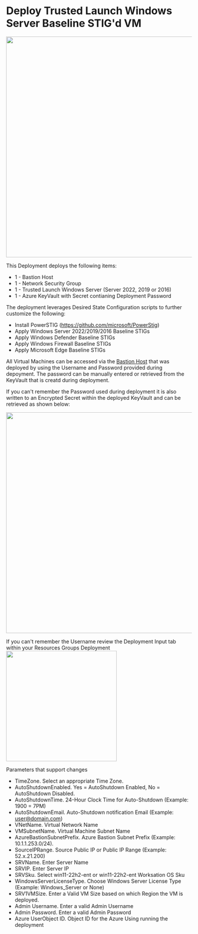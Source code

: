 # Deploy Trusted Launch Windows Server Baseline STIG'd VM
<img src="./x_Images/TrustedLaunchServerSTIGBaseline.svg" height="600" width="800"/>

This Deployment deploys the following items:

- 1 - Bastion Host
- 1 - Network Security Group
- 1 - Trusted Launch Windows Server (Server 2022, 2019 or 2016)
- 1 - Azure KeyVault with Secret contianing Deployment Password

The deployment leverages Desired State Configuration scripts to further customize the following:

- Install PowerSTIG (https://github.com/microsoft/PowerStig)
- Apply Windows Server 2022/2019/2016 Baseline STIGs
- Apply Windows Defender Baseline STIGs
- Apply Windows Firewall Baseline STIGs
- Apply Microsoft Edge Baseline STIGs

All Virtual Machines can be accessed via the [Bastion Host](https://docs.microsoft.com/en-us/azure/bastion/bastion-overview) that was deployed by using the Username and Password provided during depoyment.  The password can be manually entered or retrieved from the KeyVault that is creatd during deployment.

If you can't remember the Password used during deployment it is also written to an Encrypted Secret within the deployed KeyVault and can be retrieved as shown below:

<img src="./x_Images/DeploymentPassword.png" width="600"/>

If you can't remember the Username review the Deployment Input tab within your Resources Groups Deployment
<img src="./x_Images/DeploymentUsername.png" width="300"/>

Parameters that support changes
- TimeZone.  Select an appropriate Time Zone.
- AutoShutdownEnabled.  Yes = AutoShutdown Enabled, No = AutoShutdown Disabled.
- AutoShutdownTime.  24-Hour Clock Time for Auto-Shutdown (Example: 1900 = 7PM)
- AutoShutdownEmail.  Auto-Shutdown notification Email (Example:  user@domain.com)
- VNetName.  Virtual Network Name
- VMSubnetName.  Virtual Machine Subnet Name
- AzureBastionSubnetPrefix.  Azure Bastion Subnet Prefix (Example:  10.1.1.253.0/24).
- SourceIPRange.  Source Public IP or Public IP Range (Example:  52.x.21.200)
- SRVName.  Enter Server Name
- SRVIP.  Enter Server IP
- SRVSku.  Select win11-22h2-ent or win11-22h2-ent Worksation OS Sku
- WindowsServerLicenseType.  Choose Windows Server License Type (Example:  Windows_Server or None)
- SRV1VMSize.  Enter a Valid VM Size based on which Region the VM is deployed.
- Admin Username.  Enter a valid Admin Username
- Admin Password.  Enter a valid Admin Password
- Azure UserObject ID.  Object ID for the Azure Using running the deployment